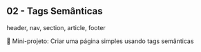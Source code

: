 ## 02 - Tags Semânticas

header, nav, section, article, footer

🚀 Mini-projeto: Criar uma página simples usando tags semânticas
